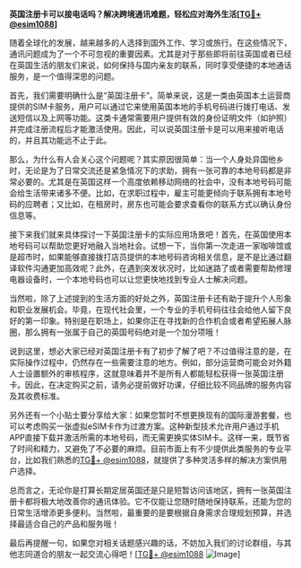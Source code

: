 **英国注册卡可以接电话吗？解决跨境通讯难题，轻松应对海外生活[[TG💪+ @esim1088](https://t.me/s/esim1088)]**

随着全球化的发展，越来越多的人选择到国外工作、学习或旅行。在这些情况下，通讯问题成为了一个不可忽视的重要因素。尤其是对于那些即将前往英国或者已经在英国生活的朋友们来说，如何保持与国内亲友的联系，同时享受便捷的本地通话服务，是一个值得深思的问题。

首先，我们需要明确什么是“英国注册卡”。简单来说，这是一类由英国本土运营商提供的SIM卡服务，用户可以通过它来使用英国本地的手机号码进行拨打电话、发送短信以及上网等功能。这类卡通常需要用户提供有效的身份证明文件（如护照）并完成注册流程后才能激活使用。因此，可以说英国注册卡是可以用来接听电话的，并且其功能远不止于此。

那么，为什么有人会关心这个问题呢？其实原因很简单：当一个人身处异国他乡时，无论是为了日常交流还是紧急情况下的求助，拥有一张可靠的本地号码都是非常必要的。尤其是在英国这样一个高度依赖移动网络的社会中，没有本地号码可能会给生活带来诸多不便。比如，在求职过程中，雇主可能更倾向于联系拥有本地号码的应聘者；又比如，在租房时，房东也可能会要求查看你的联系方式以确认身份信息等。

接下来我们就来具体探讨一下英国注册卡的实际应用场景吧！首先，在英国使用本地号码可以帮助您更好地融入当地社会。试想一下，当你第一次走进一家咖啡馆或是超市时，如果能够直接拨打店员提供的本地号码咨询相关信息，是不是比通过翻译软件沟通更加高效呢？此外，在遇到突发状况时，比如迷路了或者需要帮助修理电器设备时，一个本地号码也可以让您更快地找到专业人士解决问题。

当然啦，除了上述提到的生活方面的好处之外，英国注册卡还有助于提升个人形象和职业发展机会。毕竟，在现代社会里，一个专业的手机号码往往会给他人留下良好的第一印象。特别是在职场上，如果你正在寻找新的合作机会或者希望拓展人脉圈，那么拥有一张属于自己的英国号码绝对是一个加分项哦！

说到这里，想必大家已经对英国注册卡有了初步了解了吧？不过值得注意的是，在实际操作过程中，仍然存在一些需要注意的地方。例如，部分运营商可能会对外籍人士设置额外的审核程序，这就意味着并不是所有人都能轻松获得一张英国注册卡。因此，在决定购买之前，请务必提前做好功课，仔细比较不同品牌的服务内容及其收费标准。

另外还有一个小贴士要分享给大家：如果您暂时不想更换现有的国际漫游套餐，也可以考虑购买一张虚拟eSIM卡作为过渡方案。这种新型技术允许用户通过手机APP直接下载并激活所需的本地号码，而无需更换实体SIM卡。这样一来，既节省了时间和精力，又避免了不必要的麻烦。目前市面上有不少提供此类服务的专业平台，比如我们熟悉的[TG💪+ @esim1088](https://t.me/s/esim1088)，就提供了多种灵活多样的解决方案供用户选择。

总而言之，无论你是打算长期定居英国还是只是短暂访问该地区，拥有一张英国注册卡都将极大地改善你的通讯体验。它不仅能让您随时随地保持联系，还能为您的日常生活增添更多便利。当然啦，最重要的是要根据自身需求合理规划预算，并选择最适合自己的产品和服务哦！

最后再提醒一句，如果您对相关话题感兴趣的话，不妨加入我们的讨论群组，与其他志同道合的朋友一起交流心得吧！[[TG💪+ @esim1088](https://t.me/s/esim1088) ![Image](https://i.postimg.cc/4NQfJmqS/Snipaste-2025-05-13-00-14-12.png)]